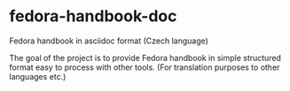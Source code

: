 # fedora-handbook-doc
Fedora handbook in asciidoc format (Czech language)

The goal of the project is to provide Fedora handbook in simple structured format easy to process with other tools. (For translation purposes to other languages etc.)
